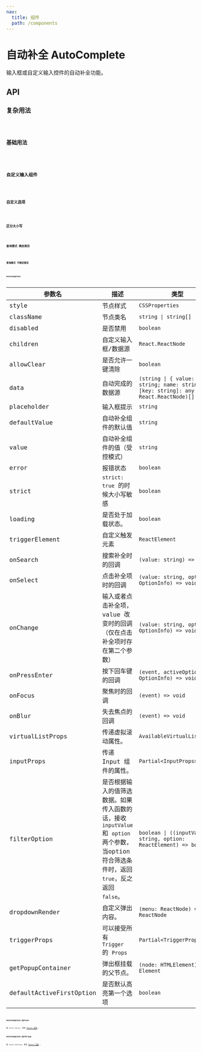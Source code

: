 ```yaml
---
nav:
  title: 组件
  path: /components
---
```


# 自动补全 AutoComplete

输入框或自定义输入控件的自动补全功能。

## API

### 复杂用法

<code src="./__demo__/advance.demo.tsx" />

### 基础用法

<code src="./__demo__/basic.demo.tsx" />

### 自定义输入组件

<code src="./__demo__/custom-input.demo.tsx" />

### 自定义选项

<code src="./__demo__/options.demo.tsx" />

### 区分大小写

<code src="./__demo__/strict.demo.tsx" />

### 查询模式 确定类目

<code src="./__demo__/with-group.demo.tsx" />

### 查询模式 不确定类目

<code src="./__demo__/without-group.demo.tsx" />

### AutoComplete

|参数名|描述|类型|默认值|版本|
|---|---|---|---|---|
|style|节点样式|`CSSProperties`|`-`|-|
|className|节点类名|`string \| string[]`|`-`|-|
|disabled|是否禁用|`boolean`|`-`|-|
|children|自定义输入框/数据源|`React.ReactNode`|`-`|-|
|allowClear|是否允许一键清除|`boolean`|`-`|-|
|data|自动完成的数据源|`(string \| { value: string; name: string; [key: string]: any } \| React.ReactNode)[]`|`-`|-|
|placeholder|输入框提示|`string`|`-`|-|
|defaultValue|自动补全组件的默认值|`string`|`-`|-|
|value|自动补全组件的值（受控模式）|`string`|`-`|-|
|error|报错状态|`boolean`|`-`|-|
|strict|`strict: true` 的时候大小写敏感|`boolean`|`-`|-|
|loading|是否处于加载状态。|`boolean`|`-`|2.10.0|
|triggerElement|自定义触发元素|`ReactElement`|`<Input />`|-|
|onSearch|搜索补全时的回调|`(value: string) => void`|`-`|-|
|onSelect|点击补全项时的回调|`(value: string, option: OptionInfo) => void`|`-`|-|
|onChange|输入或者点击补全项，value 改变时的回调（仅在点击补全项时存在第二个参数）|`(value: string, option?: OptionInfo) => void`|`-`|-|
|onPressEnter|按下回车键的回调|`(event, activeOption?: OptionInfo) => void`|`-`|`activeOption` in 2.25.1|
|onFocus|聚焦时的回调|`(event) => void`|`-`|-|
|onBlur|失去焦点的回调|`(event) => void`|`-`|-|
|virtualListProps|传递虚拟滚动属性。|`AvailableVirtualListProps`|`-`|2.2.0|
|inputProps|传递 Input 组件的属性。|`Partial<InputProps>`|`-`|2.10.0|
|filterOption|是否根据输入的值筛选数据。如果传入函数的话，接收 `inputValue` 和 `option` 两个参数，当option符合筛选条件时，返回 `true`，反之返回 `false`。|`boolean \| ((inputValue: string, option: ReactElement) => boolean)`|`true`|-|
|dropdownRender|自定义弹出内容。|`(menu: ReactNode) => ReactNode`|`-`|-|
|triggerProps|可以接受所有 `Trigger` 的 `Props`|`Partial<TriggerProps>`|`-`|-|
|getPopupContainer|弹出框挂载的父节点。|`(node: HTMLElement) => Element`|`-`|-|
|defaultActiveFirstOption|是否默认高亮第一个选项|`boolean`|`true`|-|

### AutoComplete.Option

同 `Select.Option`, 参考 [Select 文档](/react/components/select) 。

### AutoComplete.OptGroup

同 `Select.OptGroup`, 参考 [Select 文档](/react/components/select) 。
